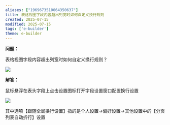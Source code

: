 ```yaml
---
aliases: ["1969673510064350637"]
title: 表格视图字段内容超出列宽时如何自定义换行规则
created: 2025-07-15
modified: 2025-07-15
tags: ['e-builder']
theme: e-builder
---
```


**问题：**

表格视图字段内容超出列宽时如何自定义换行规则？

![](https://myhelpdoc.oss-cn-heyuan.aliyuncs.com/mdimages/3fe2fd481d1638f8abdae1a6e635d783.jpg)

**解答：**

鼠标悬浮在表头字段上点击设置图标打开字段设置窗口配置换行设置

![](https://myhelpdoc.oss-cn-heyuan.aliyuncs.com/mdimages/1ff434557425f9353a68e2a78dd32dd0.jpg)

其中选项【跟随全局换行设置】指的是个人设置->偏好设置->其他设置中的【分页列表自动折行】设置

